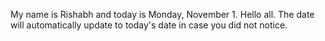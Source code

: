 My name is Rishabh and today is Monday, November 1. Hello all. The date will automatically update to today's date in case you did not notice.
